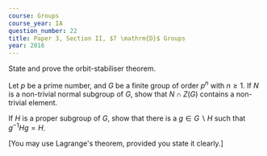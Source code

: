 ```yaml
---
course: Groups
course_year: IA
question_number: 22
title: Paper 3, Section II, $7 \mathrm{D}$ Groups
year: 2016
---
```




State and prove the orbit-stabiliser theorem.

Let $p$ be a prime number, and $G$ be a finite group of order $p^{n}$ with $n \geqslant 1$. If $N$ is a non-trivial normal subgroup of $G$, show that $N \cap Z(G)$ contains a non-trivial element.

If $H$ is a proper subgroup of $G$, show that there is a $g \in G \backslash H$ such that $g^{-1} H g=H$.

[You may use Lagrange's theorem, provided you state it clearly.]